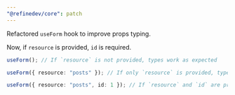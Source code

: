 ```yaml
---
"@refinedev/core": patch
---
```


Refactored `useForm` hook to improve props typing.

Now, if `resource` is provided, `id` is required.

```ts
useForm(); // If `resource` is not provided, types work as expected

useForm({ resource: "posts" }); // If only `resource` is provided, types throw an error (as expected) because `id` is required

useForm({ resource: "posts", id: 1 }); // If `resource` and `id` are provided, types work as expected
```
